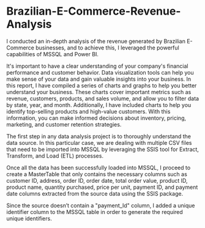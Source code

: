 # Brazilian-E-Commerce-Revenue-Analysis
I conducted an in-depth analysis of the revenue generated by Brazilian E-Commerce businesses, and to achieve this, I leveraged the powerful capabilities of MSSQL and Power BI.  

It's important to have a clear understanding of your company's financial performance and customer behavior. Data visualization tools can help you make sense of your data and gain valuable insights into your business. In this report, I have compiled a series of charts and graphs to help you better understand your business. These charts cover important metrics such as revenue, customers, products, and sales volume, and allow you to filter data by state, year, and month. Additionally, I have included charts to help you identify top-selling products and high-value customers. With this information, you can make informed decisions about inventory, pricing, marketing, and customer retention strategies.

The first step in any data analysis project is to thoroughly understand the data source. In this particular case, we are dealing with multiple CSV files that need to be imported into MSSQL by leveraging the SSIS tool for Extract, Transform, and Load (ETL) processes.

Once all the data has been successfully loaded into MSSQL, I proceed to create a MasterTable that only contains the necessary columns such as customer ID,  address, order ID, order date, total order value, product ID, product name, quantity purchased, price per unit, payment ID, and payment  date columns extracted from the source data using the SSIS package.

Since the source doesn’t contain a "payment_Id" column, I added a unique identifier column to the MSSQL table in order to generate the required unique identifiers.
